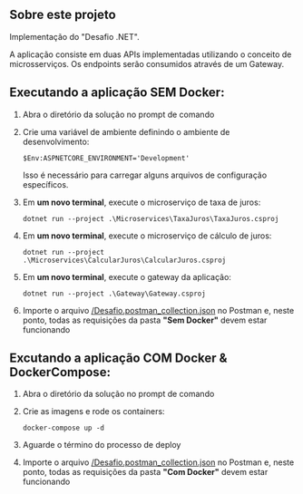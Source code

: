 ## Sobre este projeto

Implementação do "Desafio .NET".

A aplicação consiste em duas APIs implementadas utilizando o conceito de microsserviços. Os endpoints serão consumidos através de um Gateway.

## Executando a aplicação SEM Docker:

1. Abra o diretório da solução no prompt de comando

2. Crie uma variável de ambiente definindo o ambiente de desenvolvimento:

    `$Env:ASPNETCORE_ENVIRONMENT='Development'`

    Isso é necessário para carregar alguns arquivos de configuração específicos.

3. Em **um novo terminal**, execute o microserviço de taxa de juros:

    `dotnet run --project .\Microservices\TaxaJuros\TaxaJuros.csproj`

4. Em **um novo terminal**, execute o microserviço de cálculo de juros:

    `dotnet run --project .\Microservices\CalcularJuros\CalcularJuros.csproj`

5. Em **um novo terminal**, execute o gateway da aplicação:

    `dotnet run --project .\Gateway\Gateway.csproj`

6. Importe o arquivo [/Desafio.postman_collection.json]("Desafio.postman_collection.json") no Postman e, neste ponto, todas as requisições da pasta **"Sem Docker"** devem estar funcionando

## Excutando a aplicação COM Docker & DockerCompose:

1. Abra o diretório da solução no prompt de comando

2. Crie as imagens e rode os containers:

    `docker-compose up -d`

3. Aguarde o término do processo de deploy

4. Importe o arquivo [/Desafio.postman_collection.json]("Desafio.postman_collection.json") no Postman e, neste ponto, todas as requisições da pasta **"Com Docker"** devem estar funcionando